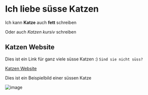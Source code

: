# Ich liebe süsse Katzen 

Ich kann **Katze** auch **fett** schreiben

Oder auch *Katzen* *kursiv* schreiben

## Katzen Website

Dies ist ein Link für ganz viele süsse Katzen :)
`Sind sie nicht süss?`

[Katzen Website](https://www.pinterest.de/kathrinweyerer/s%C3%BCsse-katzenbabys/) 


Dies ist ein Beispielbild einer süssen Katze

![image](https://user-images.githubusercontent.com/111046193/184096221-b8464fd7-0922-4292-92ad-d231740e9054.png)


